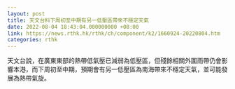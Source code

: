```yaml
---
layout: post
title: 天文台料下周初至中期有另一低壓區帶來不穩定天氣
date: 2022-08-04 18:43:04.000000000 +08:00
link: https://news.rthk.hk/rthk/ch/component/k2/1660924-20220804.htm
categories: rthk
---
```


天文台說，在廣東東部的熱帶低氣壓已減弱為低壓區，但殘餘相關外圍雨帶仍會影響本港，而下周初至中期，預期會有另一低壓區為南海帶來不穩定天氣，並可能發展為熱帶氣旋。
